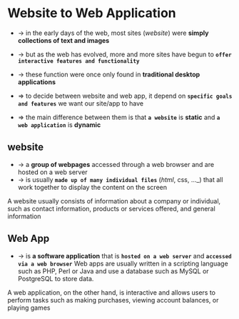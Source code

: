 
# Website to Web Application
* -> in the early days of the web, most sites (_website_) were **simply collections of text and images**
* -> but as the web has evolved, more and more sites have begun to **`offer interactive features and functionality`**
* -> these function were once only found in **traditional desktop applications**

* => to decide between website and web app, it depend on **`specific goals and features`** we want our site/app to have
* => the main difference between them is that **`a website`** is **static** and **`a web application`** is **dynamic**

## website
* -> a **group of webpages** accessed through a web browser and are hosted on a web server 
* -> is usually **`made up of many individual files`** (_html_, css, ..._) that all work together to display the content on the screen

A website usually consists of information about a company or individual, such as contact information, products or services offered, and general information

## Web App
* -> is **a software application** that is **`hosted on a web server`** and **`accessed via a web browser`**
Web apps are usually written in a scripting language such as PHP, Perl or Java and use a database such as MySQL or PostgreSQL to store data.

A web application, on the other hand, is interactive and allows users to perform tasks such as making purchases, viewing account balances, or playing games